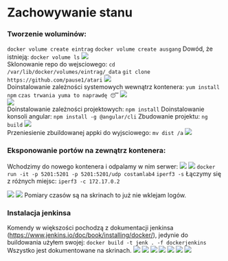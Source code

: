 # Zachowywanie stanu
### Tworzenie woluminów:
```docker volume create eintrag```
```docker volume create ausgang```
Dowód, że istnieją:
```docker volume ls```
![](<./Zrzut ekranu 2022-04-03 173526.jpg>)  
Sklonowanie repo do wejsciowego:
```cd /var/lib/docker/volumes/eintrag/_data```
```git clone https://github.com/pause1/atari```
![](<./Zrzut ekranu 2022-04-03 174045.jpg>)  
Doinstalowanie zależności systemowych wewnątrz kontenera:
```yum install npm```
```czas trwania yuma to naprawdę 😴```
![](<./Zrzut ekranu 2022-04-03 174238.jpg>)  
![](<./Zrzut ekranu 2022-04-03 174439.jpg>)  
Doinstalowanie zależności projektowych:
```npm install```
Doinstalowanie konsoli angular:
```npm install -g @angular/cli```
Zbudowanie projektu:
```ng build```
![](<./Zrzut ekranu 2022-04-03 180304.jpg>)  
Przeniesienie zbuildowanej appki do wyjsciowego:
```mv dist /a```
![](<./Zrzut ekranu 2022-04-03 180440.jpg>)  
### Eksponowanie portów na zewnątrz kontenera:
Wchodzimy do nowego kontenera i odpalamy w nim serwer:
![](<./Zrzut ekranu 2022-04-03 185427.jpg>) 
![](<./Zrzut ekranu 2022-04-03 181846.jpg>) 
```docker run -it -p 5201:5201 -p 5201:5201/udp costamlab4```
```iperf3 -s```
Łączymy się z różnych miejsc:
```iperf3 -c 172.17.0.2```

![](<./Zrzut ekranu 2022-04-03 182127.jpg>) 
![](<./Zrzut ekranu 2022-04-03 182323.jpg>) 
Pomiary czasów są na skrinach to już nie wklejam logów.

### Instalacja jenkinsa
Komendy w większości pochodzą z dokumentacji jenkinsa (https://www.jenkins.io/doc/book/installing/docker/), jedynie do buildowania użyłem swojej:
```docker build -t jenk . -f dockerjenkins```
Wszystko jest dokumentowane na skrinach.
![](<./Zrzut ekranu 2022-04-03 182759.jpg>) 
![](<./Zrzut ekranu 2022-04-03 182840.jpg>) 
![](<./Zrzut ekranu 2022-04-03 183145.jpg>) 
![](<./Zrzut ekranu 2022-04-03 183154.jpg>) 
![](<./Zrzut ekranu 2022-04-03 183217.jpg>) 
![](<./Zrzut ekranu 2022-04-03 183308.jpg>) 
![](<./Zrzut ekranu 2022-04-03 183939.jpg>) 
